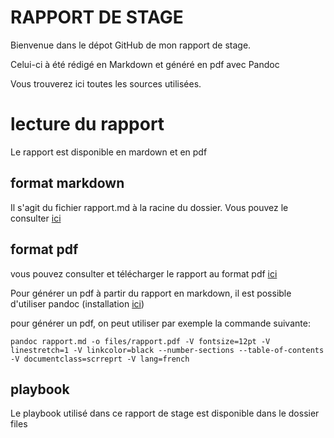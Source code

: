 # RAPPORT DE STAGE

Bienvenue dans le dépot GitHub de mon rapport de stage.

Celui-ci à été rédigé en Markdown et généré en pdf avec Pandoc

Vous trouverez ici toutes les sources utilisées.

# lecture du rapport
Le rapport est disponible en mardown et en pdf


## format markdown
Il s'agit du fichier rapport.md à la racine du dossier. Vous pouvez le consulter [ici](rapport.md)


## format pdf

vous pouvez consulter et télécharger le rapport au format pdf [ici](files/rapport.pdf "rapport")

Pour générer un pdf à partir du rapport en markdown, il est possible d'utiliser pandoc (installation [ici](http://pandoc.org/installing.html))

pour générer un pdf, on peut utiliser par exemple la commande suivante: 

```shell
pandoc rapport.md -o files/rapport.pdf -V fontsize=12pt -V linestretch=1 -V linkcolor=black --number-sections --table-of-contents -V documentclass=scrreprt -V lang=french 
```


## playbook

Le playbook utilisé dans ce rapport de stage est disponible dans le dossier files


